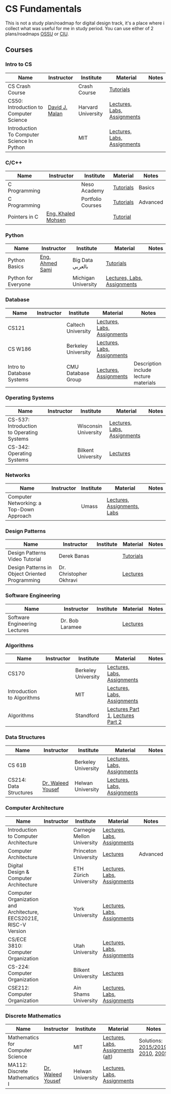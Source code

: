 # CS Fundamentals

This is not a study plan/roadmap for digital design track, it's a place where i collect what was useful for me in study period.
You can use either of 2 plans/roadmaps  [OSSU](https://github.com/ossu/computer-science) or [CIU](https://github.com/jwasham/coding-interview-university).
## Courses

### Intro to CS
| Name | Instructor | Institute | Material | Notes |
| ------------- | ------------- | ------------- | ------------- | ------------- |
| CS Crash Course  | | Crash Course  | [Tutorials](https://www.youtube.com/playlist?list=PLH2l6uzC4UEW0s7-KewFLBC1D0l6XRfye) |  |
| CS50: Introduction to Computer Science  | [David J. Malan](https://www.linkedin.com/in/malan/) | Harvard University  | [Lectures, Labs, Assignments](https://cs50.harvard.edu/x) | | 
| Introduction To Computer Science In Python | | MIT |  [Lectures, Labs, Assignments](https://ocw.mit.edu/courses/6-0001-introduction-to-computer-science-and-programming-in-python-fall-2016/) |
### C/C++ 
| Name | Instructor | Institute | Material | Notes |
| ------------- | ------------- | ------------- | ------------- | ------------- |
| C Programming | | Neso Academy | [Tutorials](https://www.youtube.com/playlist?list=PLBlnK6fEyqRggZZgYpPMUxdY1CYkZtARR) | Basics |
| C Programming | | Portfolio Courses | [Tutorials](https://www.youtube.com/playlist?list=PLA1FTfKBAEX4hblYoH6mnq0zsie2w6Wif) | Advanced |
| Pointers in C | [Eng. Khaled Mohsen](https://www.linkedin.com/in/khaled-mohsen-755071150/) | | [Tutorial](https://drive.google.com/drive/folders/1RTg7JrMcan9sWrosrYqkRkNXrRAf_mcb) | |


### Python
| Name | Instructor | Institute | Material | Notes |
| ------------- | ------------- | ------------- | ------------- | ------------- |
| Python Basics | [Eng. Ahmed Sami ](https://www.linkedin.com/in/ahmed-sami-a173138/) | Big Data بالعربي | [Tutorials](https://www.youtube.com/playlist?list=PLrooD4hY1QqCCAbHdQTJ-BpVFQlCu_Pg1) | |
| Python for Everyone | | Michigan University | [Lectures, Labs, Assignments](https://www.py4e.com/) | |

### Database
| Name | Instructor | Institute | Material | Notes |
| ------------- | ------------- | ------------- | ------------- | ------------- |
| CS121 | | Caltech University | [Lectures, Labs, Assignments](http://users.cms.caltech.edu/~donnie/cs121/) | |
| CS W186 | | Berkeley University | [Lectures, Labs, Assignments](https://cs186berkeley.net/) | |
| Intro to Database Systems | | CMU Database Group | [Lectures](https://www.youtube.com/playlist?list=PLSE8ODhjZXjbohkNBWQs_otTrBTrjyohi), [Assignments](https://15445.courses.cs.cmu.edu/fall2019/assignments.html) | Description include lecture materials |
### Operating Systems
| Name | Instructor | Institute | Material | Notes |
| ------------- | ------------- | ------------- | ------------- | ------------- |
| CS-537: Introduction to Operating Systems | | Wisconsin University | [Lectures, Labs, Assignments](https://pages.cs.wisc.edu/~remzi/Classes/537/Spring2018/) | |
| CS-342: Operating Systems | | Bilkent  University | [Lectures](http://video.bilkent.edu.tr/course_videos.php?courseid=8) | |
### Networks
| Name | Instructor | Institute | Material | Notes |
| ------------- | ------------- | ------------- | ------------- | ------------- |
| Computer Networking: a Top-Down Approach | | Umass | [Lectures, Assignments](http://gaia.cs.umass.edu/kurose_ross/online_lectures.htm), [Labs](http://gaia.cs.umass.edu/kurose_ross/wireshark.php) | |
### Design Patterns
| Name | Instructor | Institute | Material | Notes |
| ------------- | ------------- | ------------- | ------------- | ------------- |
| Design Patterns Video Tutorial | Derek Banas | | [Tutorials](https://www.youtube.com/playlist?list=PLF206E906175C7E07#_=_) | |
| Design Patterns in Object Oriented Programming | Dr. Christopher Okhravi | | [Lectures](https://www.youtube.com/playlist?list=PLrhzvIcii6GNjpARdnO4ueTUAVR9eMBpc) | |
### Software Engineering 
| Name | Instructor | Institute | Material | Notes |
| ------------- | ------------- | ------------- | ------------- | ------------- |
| Software Engineering Lectures | Dr. Bob Laramee | | [Lectures](https://www.youtube.com/playlist?list=PLZo40sVmw_4MtSKbhU4e8-tl8qG9ueyRj#_=_) | |
### Algorithms
| Name | Instructor | Institute | Material | Notes |
| ------------- | ------------- | ------------- | ------------- | ------------- |
| CS170 | | Berkeley University | [Lectures, Labs, Assignments](https://cs170.org/) | |
|  Introduction to Algorithms | | MIT | [Lectures, Labs, Assignments](https://ocw.mit.edu/courses/6-006-introduction-to-algorithms-spring-2020/) | |
|  Algorithms | | Standford | [Lectures Part 1](https://www.youtube.com/playlist?list=PLXFMmlk03Dt7Q0xr1PIAriY5623cKiH7V), [Lectures Part 2](https://www.youtube.com/playlist?list=PLXFMmlk03Dt5EMI2s2WQBsLsZl7A5HEK6) | |

### Data Structures
| Name | Instructor | Institute | Material | Notes |
| ------------- | ------------- | ------------- | ------------- | ------------- |
| CS 61B | | Berkeley University | [Lectures, Labs, Assignments](http://fa20.datastructur.es/) | |
|  CS214: Data Structures | [Dr. Waleed Yousef](https://www.facebook.com/DrWaleedAYousef) | Helwan University | [Lectures](https://www.youtube.com/playlist?list=PLoK2Lr1miEm-5zCzKE8siQezj9rvQlnca), [Labs, Assignments](https://github.com/DrWaleedAYousef/Teaching/tree/master/DataStructures)  | |

### Computer Architecture
| Name | Instructor | Institute | Material | Notes |
| ------------- | ------------- | ------------- | ------------- | ------------- |
| Introduction to Computer Architecture | | Carnegie Mellon University | [Lectures](https://www.youtube.com/playlist?list=PL5PHm2jkkXmi5CxxI7b3JCL1TWybTDtKq), [Labs, Assignments](https://course.ece.cmu.edu/~ece447/s15/doku.php) | |
| Computer Architecture |  | Princeton University | [Lectures](https://www.coursera.org/learn/comparch)  | Advanced | 
| Digital Design & Computer Architecture | | ETH Zürich University | [Lectures, Labs, Assignments](https://safari.ethz.ch/digitaltechnik/spring2020/doku.php?id=schedule) | |
| Computer Organization and Architecture, EECS2021E, RISC-V Version | | York University | [Lectures](https://www.youtube.com/playlist?list=PL-Mfq5QS-s8iUJpNzCOtQKRfpswCrPbiW), [Labs, Assignments](https://wiki.eecs.yorku.ca/course_archive/2019-20/F/2021E/) | |
| CS/ECE 3810: Computer Organization | | Utah University | [Lectures, Labs, Assignments](https://users.cs.utah.edu/~rajeev/cs3810/) | |
| CS-224: Computer Organization | | Bilkent University | [Lectures](http://video.bilkent.edu.tr/course_videos.php?courseid=16) | |
| CSE212: Computer Organization | | Ain Shams University | [Lectures](https://www.youtube.com/playlist?list=PLffO0PKa_AqFJvjeFbHef2SkW0KyuH5DY), [Labs, Assignments](https://drive.google.com/drive/folders/15tb16T66hj8ETuBPFX1iHDi62FuUfV3Y?fbclid=IwAR0T8I8JcHDaLkUN5TI-XOYawHUYqSlIhe-KnCBLwjuDmFYTo6nWEdFe4QQ)  | |


### Discrete Mathematics
| Name | Instructor | Institute | Material | Notes |
| ------------- | ------------- | ------------- | ------------- | ------------- |
| Mathematics for Computer Science | | MIT | [Lectures, Labs, Assignments](https://openlearninglibrary.mit.edu/courses/course-v1:OCW+6.042J+2T2019/about) ([alt](https://ocw.mit.edu/courses/6-042j-mathematics-for-computer-science-fall-2010/)) | Solutions: [2015/2019](https://github.com/spamegg1/Math-for-CS-solutions), [2010](https://github.com/frevib/mit-cs-math-6042-fall-2010-problems), [2005](https://ocw.mit.edu/courses/electrical-engineering-and-computer-science/6-042j-mathematics-for-computer-science-fall-2005/assignments/) |
| MA112: Discrete Mathematics I | [Dr. Waleed Yousef](https://www.facebook.com/DrWaleedAYousef) | Helwan University | [Lectures](https://www.youtube.com/playlist?list=PLoK2Lr1miEm_WKBBBHUQJRXaumduqkM4S), [Labs, Assignments](https://github.com/DrWaleedAYousef/Teaching/tree/master/DiscreteMathematics)  | |
